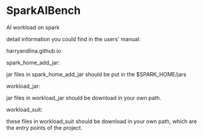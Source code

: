 # SparkAIBench
AI workload on spark

detail information you could find in the users' manual: 

harryandlina.github.io

spark_home_add_jar:

  jar files in spark_home_add_jar should be put in the $SPARK_HOME/jars

workload_jar:

  jar files in workload_jar should be download in your own path.

workload_suit:

  these files in workload_suit should be download in your own path, which are the entry points of the project.
